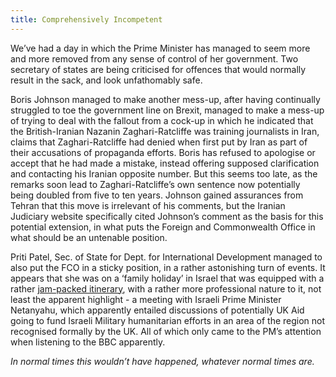 ```yaml
---
title: Comprehensively Incompetent
---
```


We’ve had a day in which the Prime Minister has managed to seem more and more removed from any sense of control of her government. Two secretary of states are being criticised for offences that would normally result in the sack, and look unfathomably safe.

Boris Johnson managed to make another mess-up, after having continually struggled to toe the government line on Brexit, managed to make a mess-up of trying to deal with the fallout from a cock-up in which he indicated that the British-Iranian Nazanin Zaghari-Ratcliffe was training journalists in Iran, claims that Zaghari-Ratcliffe had denied when first put by Iran as part of their accusations of propaganda efforts. Boris has refused to apologise or accept that he had made a mistake, instead offering supposed clarification and contacting his Iranian opposite number. But this seems too late, as the remarks soon lead to Zaghari-Ratcliffe’s own sentence now potentially being doubled from five to ten years. Johnson gained assurances from Tehran that this move is irrelevant of his comments, but the Iranian Judiciary website specifically cited Johnson’s comment as the basis for this potential extension, in what puts the Foreign and Commonwealth Office in what should be an untenable position.

Priti Patel, Sec. of State for Dept. for International Development managed to also put the FCO in a sticky position, in a rather astonishing turn of events. It appears that she was on a ‘family holiday’ in Israel that was equipped with a rather [jam-packed itinerary](https://www.gov.uk/government/news/statement-from-international-development-secretary-priti-patel), with a rather more professional nature to it, not least the apparent highlight - a meeting with Israeli Prime Minister Netanyahu, which apparently entailed discussions of potentially UK Aid going to fund Israeli Military humanitarian efforts in an area of the region not recognised formally by the UK. All of which only came to the PM’s attention when listening to the BBC apparently.

*In normal times this wouldn’t have happened, whatever normal times are.*
